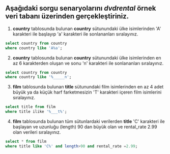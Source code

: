 
## Aşağıdaki sorgu senaryolarını ***dvdrental*** örnek veri tabanı üzerinden gerçekleştiriniz.

1) **country** tablosunda bulunan **country** sütunundaki ülke isimlerinden 'A' karakteri ile başlayıp 'a' karakteri ile sonlananları sıralayınız.

```sql
select country from country
where country like 'A%a';
 ```

2) **country** tablosunda bulunan **country** sütunundaki ülke isimlerinden en az 6 karakterden oluşan ve sonu 'n' karakteri ile sonlananları sıralayınız.

```sql 
select country from country
where country like '%_____n';
```

3) **film** tablosunda bulunan **title** sütunundaki film isimlerinden en az 4 adet büyük ya da küçük harf farketmesizin 'T' karakteri içeren film isimlerini sıralayınız.

```sql 
select title from film
where title ilike '%___t%';
```
4) **film** tablosunda bulunan tüm sütunlardaki verilerden **title** 'C' karakteri ile başlayan ve uzunluğu (length) 90 dan büyük olan ve rental_rate 2.99 olan verileri sıralayınız.

```sql 
select * from film
where title like 'C%' and length>90 and rental_rate =2.99;
```
